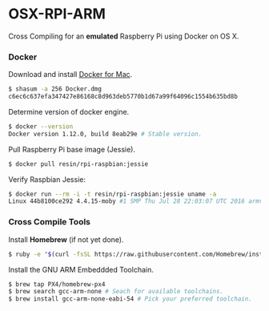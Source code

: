 # OSX-RPI-ARM
Cross Compiling for an **emulated** Raspberry Pi using Docker on OS X.

### Docker

Download and install [Docker for Mac](https://www.docker.com/products/docker#/mac).

```sh
$ shasum -a 256 Docker.dmg
c6ec6c637efa347427e86168c8d963deb5770b1d67a99f64096c1554b635bd8b
```

Determine version of docker engine.

```sh
$ docker --version
Docker version 1.12.0, build 8eab29e # Stable version.
```

Pull Raspberry Pi base image (Jessie).

```sh
$ docker pull resin/rpi-raspbian:jessie
```

Verify Raspbian Jessie:

```sh
$ docker run --rm -i -t resin/rpi-raspbian:jessie uname -a
Linux 44b8100ce292 4.4.15-moby #1 SMP Thu Jul 28 22:03:07 UTC 2016 armv7l GNU/Linux
```
### Cross Compile Tools

Install **Homebrew** (if not yet done).

```sh
$ ruby -e "$(curl -fsSL https://raw.githubusercontent.com/Homebrew/install/master/install)"
```

Install the GNU ARM Embeddded Toolchain.

```sh
$ brew tap PX4/homebrew-px4
$ brew search gcc-arm-none # Seach for available toolchains.
$ brew install gcc-arm-none-eabi-54 # Pick your preferred toolchain.
```

